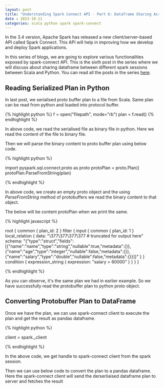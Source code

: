 ```yaml
---
layout: post
title: "Understanding Spark Connect API - Part 6: Dataframe Sharing Across Scala and Python"
date : 2023-10-11
categories: scala python spark spark-connect
---
```


In the 3.4 version, Apache Spark has released a new client/server-based API called Spark Connect. This API will help in improving how we develop and deploy Spark applications.

In this series of blogs, we are going to explore various functionalities exposed by spark-connect API. This is the sixth post in the series where we will discuss about sharing dataframe between different spark sessions between Scala and Python. You can read all the posts in the series [here](/categories/spark-connect).


## Reading Serialized Plan in Python

In last post, we serialised proto buffer plan to a file from Scala. Same plan can be read from python and loaded into protocol buffer.

{% highlight python %}
f = open("filepath", mode="rb")
plan = f.read()
{% endhighlight %}

In above code, we read the serialised file as binary file in python. Here we read the content of the file to binary file.

Then we will parse the binary content to proto buffer plan using below code.

{% highlight python %}

import pyspark.sql.connect.proto as proto
protoPlan = proto.Plan()
protoPlan.ParseFromString(plan)

{% endhighlight %}

In above code, we create an empty proto object and the using *ParseFromString* method of protobuffers we read the binary content to that object.

The below will be content protoPlan when we print the same.

{% highlight javascript %}

root {
  common {
    plan_id: 2
  }
  filter {
    input {
      common {
        plan_id: 1
      }
      local_relation {
        data: "\377\377\377\377 # truncated for output here" 
        schema: "{\"type\":\"struct\",\"fields\":
        [{\"name\":\"name\",\"type\":\"string\",\"nullable\":true,\"metadata\":{}},
        {\"name\":\"age\",\"type\":\"integer\",\"nullable\":false,\"metadata\":{}},
        {\"name\":\"salary\",\"type\":\"double\",\"nullable\":false,\"metadata\":{}}]}"
      }
    }
    condition {
      expression_string {
        expression: "salary > 60000"
      }
    }
  }
}

{% endhighlight %}

As you can observe, it's the same plan we had in earlier example. So we have successfully read the protobuffer plan to python proto object.


## Converting Protobuffer Plan to DataFrame

Once we have the plan, we can use spark-connect client to execute the plan and get the result as pandas dataframe.

{% highlight python %}

client = spark._client

{% endhighlight %}

In the above code, we get handle to spark-connect client from the spark session.

Then we can use below code to convert the plan to a pandas dataframe. Here the spark-connect client will send the derserliaised dataframe plan to server and fetches the result

